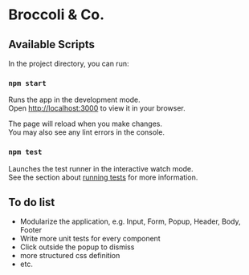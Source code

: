 # Broccoli & Co.

## Available Scripts

In the project directory, you can run:

### `npm start`

Runs the app in the development mode.\
Open [http://localhost:3000](http://localhost:3000) to view it in your browser.

The page will reload when you make changes.\
You may also see any lint errors in the console.

### `npm test`

Launches the test runner in the interactive watch mode.\
See the section about [running tests](https://facebook.github.io/create-react-app/docs/running-tests) for more information.

## To do list
- Modularize the application, e.g. Input, Form, Popup, Header, Body, Footer
- Write more unit tests for every component
- Click outside the popup to dismiss
- more structured css definition
- etc.
